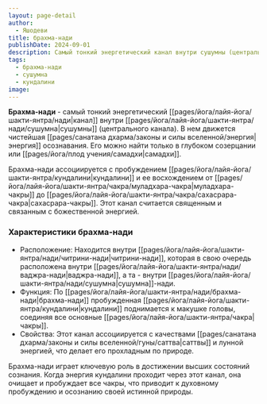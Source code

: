```yaml
---
layout: page-detail
author:
  - Яшодеви
title: брахма-нади
publishDate: 2024-09-01
description: Самый тонкий энергетический канал внутри сушумны (центрального канала). В нем движется чистейшая энергия осознавания. Его можно найти только в глубоком созерцании или самадхи.
tags:
  - брахма-нади
  - сушумна
  - кундалини
image:
---
```

**Брахма-нади** - самый тонкий энергетический [[pages/йога/лайя-йога/шакти-янтра/нади|канал]] внутри [[pages/йога/лайя-йога/шакти-янтра/нади/сушумна|сушумны]] (центрального канала). В нем движется чистейшая [[pages/санатана дхарма/законы и силы вселенной/энергия|энергия]] осознавания. Его можно найти только в глубоком созерцании или [[pages/йога/плод учения/самадхи|самадхи]].

Брахма-нади ассоциируется с пробуждением [[pages/йога/лайя-йога/шакти-янтра/кундалини|кундалини]] и ее восхождением от [[pages/йога/лайя-йога/шакти-янтра/чакра/муладхара-чакра|муладхара-чакры]] до [[pages/йога/лайя-йога/шакти-янтра/чакра/сахасрара-чакра|сахасрара-чакры]]. Этот канал считается священным и связанным с божественной энергией.

### Характеристики брахма-нади

- Расположение: Находится внутри [[pages/йога/лайя-йога/шакти-янтра/нади/читрини-нади|читрини-нади]], которая в свою очередь расположена внутри [[pages/йога/лайя-йога/шакти-янтра/нади/ваджра-нади|ваджра-нади]], а та - внутри [[pages/йога/лайя-йога/шакти-янтра/нади/сушумна|сушумна]]-нади.
- Функция: По [[pages/йога/лайя-йога/шакти-янтра/нади/брахма-нади|брахма-нади]] пробужденная [[pages/йога/лайя-йога/шакти-янтра/кундалини|кундалини]] поднимается к макушке головы, соединяя все основные [[pages/йога/лайя-йога/шакти-янтра/чакра|чакры]].
- Свойства: Этот канал ассоциируется с качествами [[pages/санатана дхарма/законы и силы вселенной/гуны/саттва|саттвы]] и лунной энергией, что делает его прохладным по природе.

Брахма-нади играет ключевую роль в достижении высших состояний сознания. Когда энергия кундалини проходит через этот канал, она очищает и пробуждает все чакры, что приводит к духовному пробуждению и осознанию своей истинной природы.

